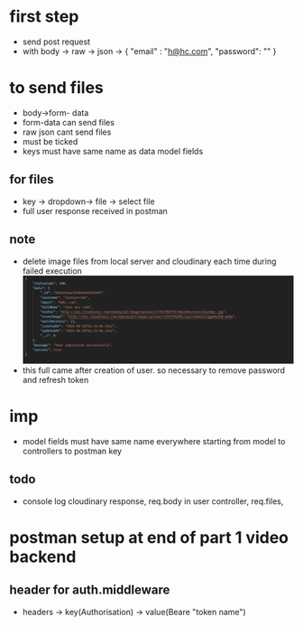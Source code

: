 # first step
- send post request
- with body -> raw -> json -> {
    "email" : "h@hc.com",
    "password": ""
}

# to send files
- body->form- data
- form-data can send files
- raw json cant send files
- must be ticked
- keys must have same name as data model fields

## for files
- key -> dropdown-> file -> select file
- full user response received in postman

## note

- delete image files from local server and cloudinary each time during failed execution
![alt text](image.png)
- this full came after creation of user. so necessary to remove password and refresh token



# imp
- model fields must have same name everywhere starting from model to controllers to postman key

## todo
- console log cloudinary response, req.body in user controller, req.files, 


# postman setup at end of part 1 video backend


## header for auth.middleware
- headers -> key(Authorisation) -> value(Beare "token name")